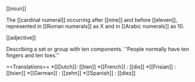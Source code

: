 [[noun]]

The [[cardinal numeral]] occurring after [[nine]] and before [[eleven]], represented in [[Roman numerals]] as X and in [[Arabic numerals]] as 10.

[[adjective]]

Describing a set or group with ten components. ''People normally have ten fingers and ten toes.''

==Translations==
*[[Dutch]]: [[tien]]
*[[French]] : [[dix]]
*[[Frisian]] : [[tsien]]
*[[German]] : [[zehn]]
*[[Spanish]] : [[diez]]